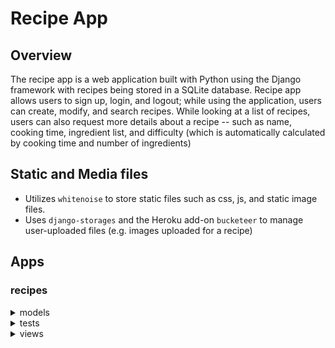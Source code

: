 # Recipe App
## Overview
The recipe app is a web application built with Python using the Django framework with recipes being stored in a SQLite database. 
Recipe app allows users to sign up, login, and logout; while using the application, users can create, modify, and search recipes. 
While looking at a list of recipes, users can also request more details about a recipe -- such as name, cooking time, ingredient list, and difficulty (which is automatically calculated by cooking time and number of ingredients)

## Static and Media files
- Utilizes `whitenoise` to store static files such as css, js, and static image files.
- Uses `django-storages` and the Heroku add-on `bucketeer` to manage user-uploaded files (e.g. images uploaded for a recipe)

## Apps
### recipes

<details>
<summary> models </summary>
  
#### The Recipe model includes the following:
  
  - `name` ( CharField, max length of 120 )
  - `cooking_time` ( Positive Integer, must be in the range of 1 - 100, should be given in minutes )
  - `ingredients` ( CharField, max length of 200, each ingredient should be separated by a comma )
  - `pic` (ImageField that uploads to the `media/recipes` folder
  - Defines the `calc_difficulty` function to calculate a recipes difficulty given the num of ingredients and cooking time
  - Defines the `get_ingredient_list` function that strips whitespaces from ingredients list and then splits the string at commas
  - Defines the  `get_absolute_url` function that creates url for object using its primary key

</details>

<details>
<summary> tests </summary>

#### `RecipeModelTest` creates the following test data:
  ```
  name = 'Tea'
  cooking_time = 5
  ingredients = 'tea leaves, water, sugar'
  ```

#### `RecipeModelTest` includes the following tests:

##### `test_recipe_name`
  > checks if object name and the verbose_name of the `name` field are equal

##### `test_recipe_name_max_length`
  > checks if the parameter `max_length` for `name` equals 120

##### `test_cooking_time_min`
  > checks if the `cooking_time` value is between 1 and 100

##### `test_cooking_time_type`
  > checks if the `cooking_time` value is an integer

##### `test_ingredients_max_length`
  > checks if the parameter `max_length` for `ingredients` equals 200

##### `test_recipe_difficulty`
  > calls `calc_difficulty()` on test recipe to ensure it calculates the expected 'Easy' difficulty

##### `test_get_absolute_url`
  > calls `get_absolute_url()` on test recipe to ensure the url it produces equals `/recipes/1`

##### `test_ingredient_list`
  > calls `get_ingredient_list()` on test recipe to get length of ingredient list and compares to expected value

#### `RecipeFormTest` creates the following test data:
  ```
  name = 'Tea'
  cooking_time = 5
  ingredients = 'tea leaves, water, sugar'

  name = 'Lemon Rice'
  cooking_time = 30
  ingredients = 'lemons, rice, water'
  ```

#### `RecipeFormTest` includes the following tests:

##### `test_search_request`
  > posts search data to `/recipes/search`, expects a status code of 200

##### `test_form_valid`
  > passes search data to `RecipeSearchForm()` and checks `is_valid()`

##### `test_search_ingredient`
  > posts ingredient search data to `/recipes/search` and decodes response to check if both recipes are present

##### `test_search_recipe`
  > posts recipe name search data to `/recipes/search` and decodes response to check if recipe is present

</details>

<details>
<summary> views </summary>
  
##### home
  > Redirects user to `login` so they can be authenticated

#### login_view
  > Accepts web request

  > Authenticates form data; if user is authenticated, they are redirected to `recipes:list`

  > If they are not authenticated, an error message is returned

#### logout_view
  > Accepts web request

  > Returns `success.html` template to show user they have been successfully signed out

  > Template also provides button back to `login` if the user wishes to log back in

#### about_page
  > Accepts web request

  > Returns `recipes/about.html`

#### delete_recipe
  > Accepts web request and primary key

  > Gets recipe object based on primary key then deletes object

  > Redirects user to List view after deletion

#### update_recipe
  > Accepts web request and primary key

  > Gets recipe object based on primary key then if method is POST, form data is gathered

  > If form is valid, form is saved and the recipe is updated

#### add_recipe
  > Accepts web request and primary key

  > Gets recipe object based on primary key then if method is POST, form data is gathered

  > If form is valid, form is saved and the recipe is created

#### get_queryset
  > Accepts web request

  > Gets search term and selected chart type from submitted form

  > Filters recipes based on search term then created pandas DataFrame from values

  > Calls `get_chart()` from `utils.py` to generate chart based on DataFrame

##### RecipeListView
  > Class-based view that produces list view of the recipes

  > Returns the `recipes/recipe_list.html` template

##### RecipeDetailView
  > Class-based view that produces a detailed view of the specified recipe
  
  > Returns the `recipes/recipe_detail.html` template

</details>


